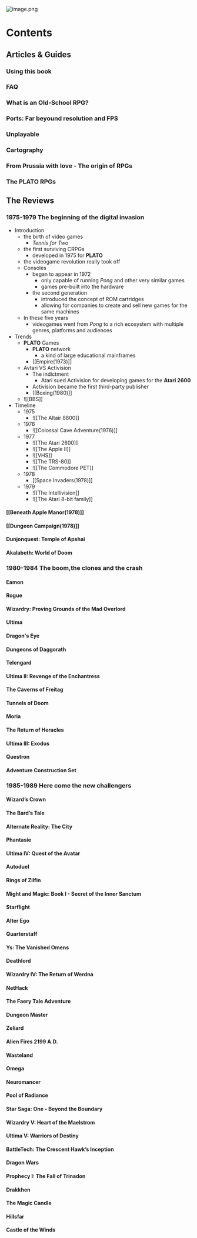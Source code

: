 ![image.png](https://997523841-1323914366.cos.ap-shanghai.myqcloud.com/ObsidianPic/20240311144638.png)
# Contents

## Articles & Guides

### Using this book
### FAQ
### What is an Old-School RPG?
### Ports: Far beyound resolution and FPS
### Unplayable
### Cartography
### From Prussia with love - The origin of RPGs
### The PLATO RPGs

## The Reviews

### 1975-1979 The beginning of the digital invasion
- Introduction
	- the birth of video games
		- *Tennis for Two*
	- the first surviving CRPGs
		- developed in 1975 for **PLATO**
	- the videogame revolution really took off
	- Consoles
		- began to appear in 1972
			- only capable of running *Pong* and other very similar games
			- games pre-built into the hardware
		- the second generation
			- introduced the concept of ROM cartridges
			- allowing for companies to create and sell new games for the same machines
	- In these five years
		- videogames went from *Pong* to a rich ecosystem with multiple genres, platforms and audiences
- Trends
	- **PLATO** Games
		- **PLATO** network
			- a kind of large educational mainframes
		- [[Empire(1973)]]
	- Avtari VS Activision
		- The indictment
			- Atari sued Activision for developing games for the **Atari 2600**
		- Activision became the first third-party publisher
		- [[Boxing(1980)]]
	- ![[BBS]]
- Timeline
	- 1975
		- ![[The Altair 8800]]
	- 1976
		- ![[Colossal Cave Adventure(1976)]]
	- 1977
		- ![[The Atari 2600]]
		- ![[The Apple II]]
		- ![[VHS]] 
		- ![[The TRS-80]]
		- ![[The Commodore PET]]
	- 1978
		- [[Space Invaders(1978)]]
	- 1979
		- ![[The Intellivision]]
		- ![[The Atari 8-bit family]]
#### [[Beneath Apple Manor(1978)]]
#### [[Dungeon Campaign(1978)]]
#### Dunjonquest: Temple of Apshai
#### Akalabeth: World of Doom

### 1980-1984 The boom,the clones and the crash
#### Eamon
#### Rogue
#### Wizardry: Proving Grounds of the Mad Overlord
#### Ultima
#### Dragon's Eye
#### Dungeons of Daggorath
#### Telengard
#### Ultima II: Revenge of the Enchantress
#### The Caverns of Freitag
#### Tunnels of Doom
#### Moria
#### The Return of Heracles
#### Ultima III: Exodus
#### Questron
#### Adventure Construction Set

### 1985-1989 Here come the new challengers
#### Wizard’s Crown
#### The Bard’s Tale
#### Alternate Reality: The City
#### Phantasie
#### Ultima IV: Quest of the Avatar
#### Autoduel
#### Rings of Zilfin
#### Might and Magic: Book I - Secret of the Inner Sanctum
#### Starflight
#### Alter Ego
#### Quarterstaff
#### Ys: The Vanished Omens
#### Deathlord
#### Wizardry IV: The Return of Werdna
#### NetHack
#### The Faery Tale Adventure
#### Dungeon Master
#### Zeliard
#### Alien Fires 2199 A.D.
#### Wasteland
#### Omega
#### Neuromancer
#### Pool of Radiance
#### Star Saga: One - Beyond the Boundary
#### Wizardry V: Heart of the Maelstrom
#### Ultima V: Warriors of Destiny
#### BattleTech: The Crescent Hawk’s Inception
#### Dragon Wars
#### Prophecy I: The Fall of Trinadon
#### Drakkhen
#### The Magic Candle
#### Hillsfar
#### Castle of the Winds
